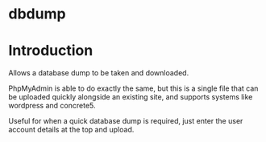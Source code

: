 # dbdump


Introduction
============

Allows a database dump to be taken and downloaded.

PhpMyAdmin is able to do exactly the same, but this is a single file that can be uploaded quickly alongside an existing site, and supports systems like wordpress and concrete5.

Useful for when a quick database dump is required, just enter the user account details at the top and upload.




